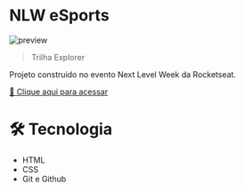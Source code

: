 # NLW eSports

![preview](./.github/project.jpg)

> Trilha Explorer

Projeto construido no evento Next Level Week da Rocketseat.

[🔗 Clique aqui para acessar](https://nobice.github.io/nlw-esports-explorer/)


# 🛠️ Tecnologia

  - HTML
  - CSS
  - Git e Github